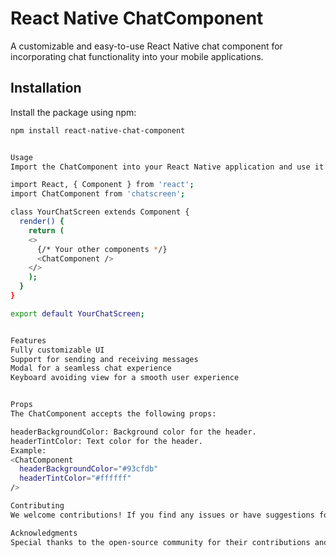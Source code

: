 # React Native ChatComponent

A customizable and easy-to-use React Native chat component for incorporating chat functionality into your mobile applications.

## Installation

Install the package using npm:

```bash
npm install react-native-chat-component


Usage
Import the ChatComponent into your React Native application and use it as follows:

import React, { Component } from 'react';
import ChatComponent from 'chatscreen';

class YourChatScreen extends Component {
  render() {
    return (
    <>
      {/* Your other components */}
      <ChatComponent />
    </>
    );
  }
}

export default YourChatScreen;


Features
Fully customizable UI
Support for sending and receiving messages
Modal for a seamless chat experience
Keyboard avoiding view for a smooth user experience


Props
The ChatComponent accepts the following props:

headerBackgroundColor: Background color for the header.
headerTintColor: Text color for the header.
Example:
<ChatComponent
  headerBackgroundColor="#93cfdb"
  headerTintColor="#ffffff"
/>

Contributing
We welcome contributions! If you find any issues or have suggestions for improvements, please feel free to open an issue or create a pull request.

Acknowledgments
Special thanks to the open-source community for their contributions and inspiration.

